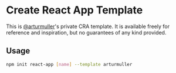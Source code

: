# Create React App Template

This is [@arturmuller](https://github.com/arturmuller)'s private CRA template. It is available freely for reference and inspiration, but no guarantees of any kind provided.

## Usage

```sh
npm init react-app [name] --template arturmuller
```